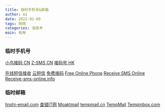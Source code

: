 ```yaml
---
title: 临时手机号&邮箱
author: m1
date: 2022-02-09
tags: 网络
categories: 浊技术
main: 有用
---
```


### 临时手机号
[小鸟接码 CN](http://www.xnsms.com/)    [Z-SMS CN](http://z-sms.com/)   [接码号 HK](https://jiemahao.com/)

[在线短信接收](https://www.storytrain.info/)    [云短信](https://yunduanxin.net/)   [免费接码](http://shejiinn.com/)
[Free Online Phone](https://www.freeonlinephone.org/)   [Receive SMS Online](https://www.receivesmsonline.net/) [Receive-sms-online.info](http://receive-sms-online.info/)
<!--~~[不可用](https://sms.cm/)~~-->
### 临时邮箱
[linshi-email.com](https://www.linshi-email.com/)   [查错IT网](http://24mail.chacuo.net/)   [Moaktmail](http://www.moakt.com/)  [tempmail.cn](https://tempmail.cn/) [TempMail](https://temp-mail.org)   [Tempinbox.com](http://www.tempinbox.com/)